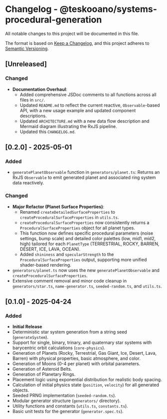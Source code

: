 # Changelog - @teskooano/systems-procedural-generation

All notable changes to this project will be documented in this file.

The format is based on [Keep a Changelog](https://keepachangelog.com/en/1.0.0/),
and this project adheres to [Semantic Versioning](https://semver.org/spec/v2.0.0.html).

## [Unreleased]

### Changed

- **Documentation Overhaul**:
  - Added comprehensive JSDoc comments to all functions across all files in `src/`.
  - Updated `README.md` to reflect the current reactive, `Observable`-based API, with a new usage example and updated component descriptions.
  - Updated `ARCHITECTURE.md` with a new data flow description and Mermaid diagram illustrating the RxJS pipeline.
  - Updated this `CHANGELOG.md`.

## [0.2.0] - 2025-05-01

### Added

- `generatePlanetObservable` function in `generators/planet.ts`: Returns an RxJS `Observable` to emit generated planet and associated ring system data reactively.

### Changed

- **Major Refactor (Planet Surface Properties)**:
  - Renamed `createDetailedSurfaceProperties` to `createProceduralSurfaceProperties` in `utils.ts`.
  - `createProceduralSurfaceProperties` now consistently returns a `ProceduralSurfaceProperties` object for all planet types.
  - This function now defines specific procedural parameters (noise settings, bump scale) and detailed color palettes (low, mid1, mid2, high) tailored for each `PlanetType` (TERRESTRIAL, ROCKY, BARREN, DESERT, ICE, LAVA, OCEAN).
  - Added `shininess` and `specularStrength` to the `ProceduralSurfaceProperties` output, supporting more unified shader-based rendering.
- `generators/planet.ts` now uses the new `generatePlanetObservable` and `createProceduralSurfaceProperties`.
- Extensive comment removal and minor code cleanup in `generators/star.ts`, `name-generator.ts`, `seeded-random.ts`, and `utils.ts`.

## [0.1.0] - 2025-04-24

### Added

- **Initial Release**
- Deterministic star system generation from a string seed (`generateSystem`).
- Support for single, binary, trinary, and quaternary star systems with barycentric orbit calculations (`core-physics`).
- Generation of Planets (Rocky, Terrestrial, Gas Giant, Ice, Desert, Lava, Barren) with physical properties, basic atmosphere, and color.
- Generation of Moons (0-4 per planet) with orbital parameters.
- Generation of Asteroid Belts.
- Generation of Planetary Rings.
- Placement logic using exponential distribution for realistic body spacing.
- Calculation of initial physics state (`position`, `velocity`) for all generated objects.
- Seeded PRNG implementation (`seeded-random.ts`).
- Modular generator structure (`generators/` directory).
- Utility functions and constants (`utils.ts`, `constants.ts`).
- Basic unit tests for the generator (`generator.spec.ts`).
